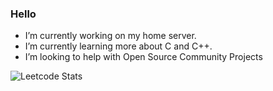 ### Hello 

<!--
**TheLlamainator/TheLlamainator** is a ✨ _special_ ✨ repository because its `README.md` (this file) appears on your GitHub profile.

Here are some ideas to get you started:

- 🔭 I’m currently working on my home server.
- 🌱 I’m currently learning more about C and C++.
- 🤔 I’m looking to help with Open Source Community Projects
-->
-  I’m currently working on my home server.
-  I’m currently learning more about C and C++.
-  I’m looking to help with Open Source Community Projects

![Leetcode Stats](https://leetcard.jacoblin.cool/TheLlamainator?theme=unicorn&font=Mina)


